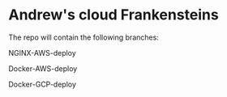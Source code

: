 # Andrew's cloud Frankensteins



The repo will contain the following branches:

NGINX-AWS-deploy

Docker-AWS-deploy

Docker-GCP-deploy